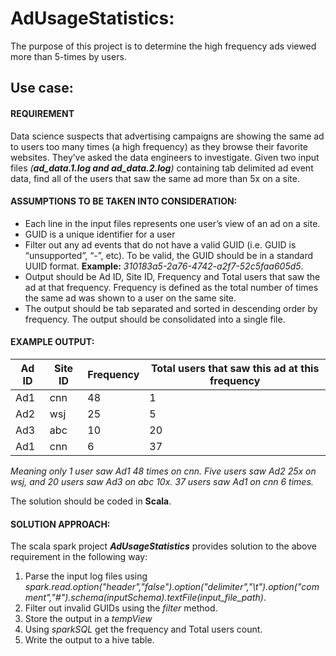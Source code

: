# AdUsageStatistics:
The purpose of this project is to determine the high frequency ads viewed more than 5-times by users.

## Use case:

#### **REQUIREMENT**

  Data science suspects that advertising campaigns are showing the same ad to users too many times (a high frequency) as they browse their favorite websites.  They’ve asked the data engineers to investigate. Given two input files *(**ad_data.1.log and ad_data.2.log**)* containing tab delimited ad event data, find all of the users that saw the same ad more than 5x on a site.

#### **ASSUMPTIONS TO BE TAKEN INTO CONSIDERATION:**
-	Each line in the input files represents one user’s view of an ad on a site.
-	GUID is a unique identifier for a user
-	Filter out any ad events that do not have a valid GUID (i.e. GUID is “unsupported”, “-”, etc).  To be valid, the GUID should be in a standard UUID format. **Example:** *310183a5-2a76-4742-a2f7-52c5faa605d5*.
-	Output should be Ad ID, Site ID, Frequency and Total users that saw the ad at that frequency. Frequency is defined as the total number of times the same ad was shown to a user on the same site.  
-	The output should be tab separated and sorted in descending order by frequency.  The output should be consolidated into a single file.

#### **EXAMPLE OUTPUT:**


|Ad ID | Site ID | Frequency| Total users that saw this ad at this frequency|
|------|---------|----------|-----------------------------------------------|
|Ad1   |   cnn   | 48       |1                                              | 
|Ad2   |   wsj   | 25       |5                                              |
|Ad3   |   abc   | 10       |20                                             |
|Ad1   |   cnn   | 6        |37                                             |

*Meaning only 1 user saw Ad1 48 times on cnn.  Five users saw Ad2 25x on wsj, and 20 users saw Ad3 on abc 10x.  37 users saw Ad1 on cnn 6 times.*

The solution should be coded in **Scala**.

#### **SOLUTION APPROACH:**
The scala spark project ***AdUsageStatistics*** provides solution to the above requirement in the following way:

1. Parse the input log files using *spark.read.option("header","false").option("delimiter","\t").option("comment","#").schema(inputSchema).textFile(input_file_path)*.
2. Filter out invalid GUIDs using the *filter* method.
3. Store the output in a *tempView*
4. Using *sparkSQL* get the frequency and Total users count.
5. Write the output to a hive table.
